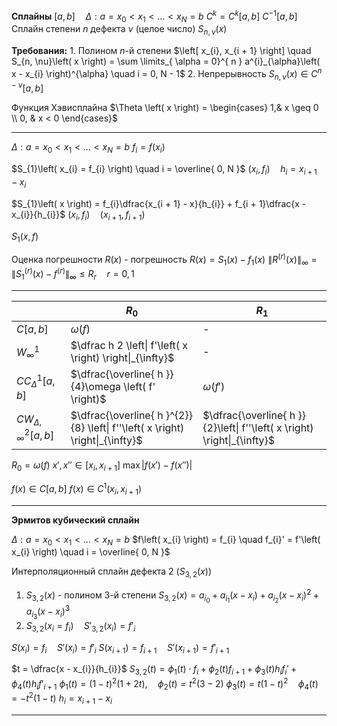 **Сплайны**
	$\left[ a, b \right] \quad \Delta: a = x_{0} < x_{1} < \ldots < x_{N} = b$
	$C^{k} = C^{k}\left[ a, b \right]$
	$C^{-1}\left[ a, b \right]$
	Сплайн степени $n$ дефекта $\nu$ (целое число) $S_{n, \nu}\left( x \right)$ 

**Требования:**
	1. Полином $n$-й степени
	   $\left[ x_{i}, x_{i + 1} \right] \quad S_{n, \nu}\left( x \right) = \sum \limits_{ \alpha = 0}^{ n } a^{i}_{\alpha}\left( x - x_{i} \right)^{\alpha} \quad i = 0, N - 1$
	2. Непрерывность
	   $S_{n, \nu}\left( x \right) \in C^{n - \nu}\left[ a, b \right]$

Функция Хэвисплайна
	$\Theta \left( x \right) = \begin{cases} 1,& x \geq 0 \\ 0, & x < 0 \end{cases}$


---

$\Delta: a = x_{0} < x_{1} < \ldots < x_{N} = b$
$f_{i} = f\left( x_{i} \right)$

$S_{1}\left( x_{i} = f_{i} \right) \quad i = \overline{ 0, N }$
	$\left( x_{i}, f_{i} \right) \quad h_{i} = x_{i + 1} - x_{i}$

$S_{1}\left( x \right) = f_{i}\dfrac{x_{i + 1} - x}{h_{i}} + f_{i + 1}\dfrac{x - x_{i}}{h_{i}}$
	$\left( x_{i}, f_{i} \right) \quad \left( x_{i + 1}, f_{i + 1} \right)$

$S_{1}\left( x, f \right)$


Оценка погрешности
$R\left( x \right)$ - погрешность
$R\left( x \right) = S_{1}\left( x \right) - f_{1}\left( x \right)$
$\left\| R^{\left( r \right)}\left( x \right) \right\|_{\infty} = \left\| S_{1}^{\left( r \right)} \left( x \right) - f^{\left( r \right)} \right\|_{\infty} \leq R_{r} \quad r = 0, 1$

---

|                                              | $R_{0}$                                                                       | $R_{1}$                                                                  |
| -------------------------------------------- | ----------------------------------------------------------------------------- | ------------------------------------------------------------------------ |
| $C\left[ a, b \right]$                       | $\omega \left( f \right)$                                                     | -                                                                        |
| $W_{\infty}^{1}$                             | $\dfrac h 2 \left\| f'\left( x \right) \right\|_{\infty}$                     | -                                                                        |
| $C{C}^{1}_{\Delta}\left[ a, b \right]$       | $\dfrac{\overline{ h }}{4}\omega \left( f' \right)$                           | $\omega \left( f' \right)$                                               |
| $CW_{\Delta, \infty}^{2}\left[ a, b \right]$ | $\dfrac{\overline{ h }^{2}}{8} \left\| f''\left( x \right) \right\|_{\infty}$ | $\dfrac{\overline{ h }}{2}\left\| f''\left( x \right) \right\|_{\infty}$ |



$R_{0} = \omega\left( f \right)$
$x', x'' \in \left[ x_{i}, x_{i + 1} \right]$
$\max\left| f\left( x' \right) - f\left( x'' \right) \right|$

$f\left( x \right) \in C\left[ a, b \right]$
$f\left( x \right) \in C^{1}\left( x_{i}, x_{i + 1} \right)$

---

**Эрмитов кубический сплайн**

$\Delta: a = x_{0} < x_{1} < \ldots < x_{N} = b$
$f\left( x_{i} \right) = f_{i} \quad f_{i}' = f'\left( x_{i} \right)  \quad i = \overline{ 0, N }$

Интерполяционный сплайн дефекта 2 ($S_{3, 2}\left( x \right)$)
1. $S_{3, 2}\left( x \right)$ - полином 3-й степени
   $S_{3, 2}\left( x \right) = a_{i_{0}} + a_{i_{1}}\left( x - x_{i} \right) + a_{i_{2}}\left( x - x_{i} \right)^{2} + a_{i_{3}}\left( x - x_{i} \right)^{3}$
2. $S_{3, 2}\left( x_{i} = f_{i} \right) \quad S'_{3, 2}\left( x_{i} \right) = f'_{i}$

$S\left( x_{i} \right) =f_{i} \quad S'\left( x_{i} \right) = f'_{i}$
$S\left( x_{i + 1} \right) = f_{i + 1} \quad S'\left( x_{i + 1} \right) = f'_{i + 1}$



$t = \dfrac{x - x_{i}}{h_{i}}$
$S_{3, 2}\left( t \right) = \phi_{1}\left( t \right)\cdot f_{i} + \phi_{2}\left( t \right)f_{i + 1} + \phi_{3}\left( t \right)h_{i}f_{i}' + \phi _{4}\left( t \right)h_{i}f'_{i + 1}$
$\phi_{1}\left( t \right) = \left( 1 - t \right)^{2}\left( 1 + 2t \right), \quad \phi_{2}\left( t \right) = t^{2}\left( 3 - 2 \right)$
$\phi_{3}\left( t \right) = t\left( 1 - t \right)^{2} \quad \phi_{4}\left( t \right) = -t^{2}\left( 1 - t \right)$
$h_{i} = x_{i + 1} - x_{i}$

---





